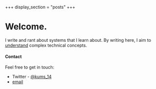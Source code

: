 +++
display_section = "posts"
+++

# Welcome.

I write and rant about systems that I learn about. By writing here, I aim to [understand](https://notes.eatonphil.com/is-it-worth-writing-about.html) complex technical concepts.


#### Contact
Feel free to get in touch:

- Twitter - [@kums_14](https://x.com/kums_14)
- [email](mailto:kumarangowrisankar@yahoo.in)
